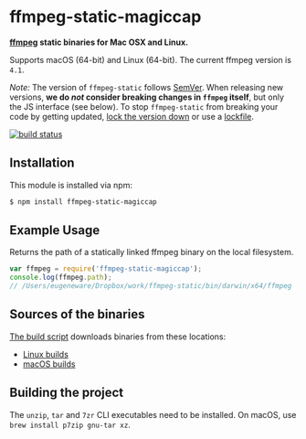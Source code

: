 # ffmpeg-static-magiccap

**[ffmpeg](https://ffmpeg.org) static binaries for Mac OSX and Linux.**

Supports macOS (64-bit) and Linux (64-bit). The current ffmpeg version is `4.1`.

*Note:* The version of `ffmpeg-static` follows [SemVer](http://semver.org). When releasing new versions, **we do *not* consider breaking changes in `ffmpeg` itself**, but only the JS interface (see below). To stop `ffmpeg-static` from breaking your code by getting updated, [lock the version down](https://docs.npmjs.com/files/package.json#dependencies) or use a [lockfile](https://docs.npmjs.com/files/package-lock.json).

[![build status](https://travis-ci.org/MagicCap/ffmpeg-static-magiccap.svg?branch=master)](https://travis-ci.org/MagicCap/ffmpeg-static-magiccap)

## Installation

This module is installed via npm:

``` bash
$ npm install ffmpeg-static-magiccap
```

## Example Usage

Returns the path of a statically linked ffmpeg binary on the local filesystem.

``` js
var ffmpeg = require('ffmpeg-static-magiccap');
console.log(ffmpeg.path);
// /Users/eugeneware/Dropbox/work/ffmpeg-static/bin/darwin/x64/ffmpeg
```

## Sources of the binaries

[The build script](build/index.sh) downloads binaries from these locations:

- [Linux builds](https://johnvansickle.com/ffmpeg/)
- [macOS builds](https://evermeet.cx/pub/ffmpeg/)

## Building the project

The `unzip`, `tar` and `7zr` CLI executables need to be installed. On macOS, use `brew install p7zip gnu-tar xz`.
